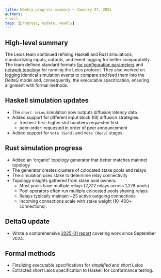 ```yaml
---
title: Weekly progress summary – January 27, 2025
authors:
- will
tags: [progress, update, weekly]
---
```

## High-level summary 

The Leios team continued refining Haskell and Rust simulations, standardizing inputs, outputs, and event logging for better comparability. The team defined standard formats [for configuration parameters](https://github.com/input-output-hk/ouroboros-leios/blob/main/data/simulation/config.schema.json) and [network topology](https://github.com/input-output-hk/ouroboros-leios/blob/main/data/simulation/topology.d.ts) for running the Leios protocol. They also worked on logging identical simulation events to compare and feed them into the DeltaQ model and, consequently, the executable specification, ensuring alignment with formal methods.

## Haskell simulation updates

- The `short-leios` simulation now outputs diffusion latency data
- Added support for different input block (IB) diffusion strategies:
  - freshest-first: higher slot numbers requested first
  - peer-order: requested in order of peer announcement
- Added support for `Vote (Send)` and `Vote (Recv)` stages.

## Rust simulation progress

- Added an 'organic' topology generator that better matches mainnet topology
- The generator creates clusters of colocated stake pools and relays
- The simulation uses stake to determine relay connectivity
- Topology insights gathered from stake pool owners:
  - Most pools have multiple relays (2,312 relays across 1,278 pools)
  - Pool operators often run multiple colocated pools sharing relays
  - Relays typically maintain ~25 active outgoing connections
  - Incoming connections scale with stake weight (10-400+ connections).

## DeltaQ update

- Wrote a comprehensive [2025-01 report](https://github.com/input-output-hk/ouroboros-leios/blob/main/delta_q/docs/Report%202025-01.md) covering work since September 2024.

## Formal methods

- Finalizing executable specifications for *simplified* and *short* Leios
- Extracted *short* Leios specification to Haskell for conformance testing.
